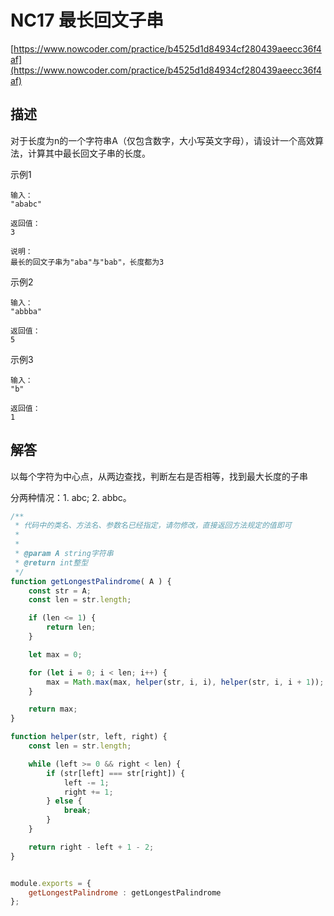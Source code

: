 # NC17 最长回文子串

[https://www.nowcoder.com/practice/b4525d1d84934cf280439aeecc36f4af](https://www.nowcoder.com/practice/b4525d1d84934cf280439aeecc36f4af)

## 描述

对于长度为n的一个字符串A（仅包含数字，大小写英文字母），请设计一个高效算法，计算其中最长回文子串的长度。

示例1

```text
输入：
"ababc"

返回值：
3

说明：
最长的回文子串为"aba"与"bab"，长度都为3
```

示例2

```text
输入：
"abbba"

返回值：
5
```

示例3

```text
输入：
"b"

返回值：
1
```

## 解答

以每个字符为中心点，从两边查找，判断左右是否相等，找到最大长度的子串

分两种情况：1. abc; 2. abbc。

```javascript
/**
 * 代码中的类名、方法名、参数名已经指定，请勿修改，直接返回方法规定的值即可
 *
 * 
 * @param A string字符串 
 * @return int整型
 */
function getLongestPalindrome( A ) {
    const str = A;
    const len = str.length;

    if (len <= 1) {
        return len;
    }

    let max = 0;

    for (let i = 0; i < len; i++) {
        max = Math.max(max, helper(str, i, i), helper(str, i, i + 1));
    }

    return max;
}

function helper(str, left, right) {
    const len = str.length;

    while (left >= 0 && right < len) {
        if (str[left] === str[right]) {
            left -= 1;
            right += 1;
        } else {
            break;
        }
    }

    return right - left + 1 - 2;
}


module.exports = {
    getLongestPalindrome : getLongestPalindrome
};
```